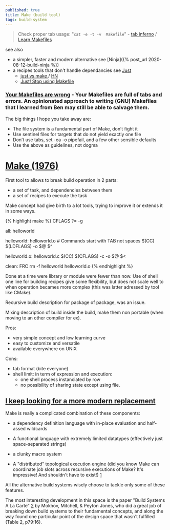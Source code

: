 ```yaml
---
published: true
title: Make (build tool)
tags: build-system
---
```

> Check proper tab usage: "`cat -e -t -v  Makefile`" - [ tab inferno](https://stackoverflow.com/questions/16931770/makefile4-missing-separator-stop/16945143#16945143) / [Learn Makefiles](https://makefiletutorial.com/)

see also
- a simpler, faster and modern alternative see [Ninja]({% post_url 2020-08-12-build-ninja %})  
- a recipes tools that don't handle dependancies see [Just](https://just.systems/man/en/)
	- [just vs make ](https://www.oliverdavies.uk/archive/2023/04/11/just-vs-make) / [HN](https://news.ycombinator.com/item?id=23195313)
	- [Just! Stop using Makefile](https://theorangeone.net/posts/just-stop-using-makefile/)

### [Your Makefiles are wrong](https://tech.davis-hansson.com/p/make/) - Your Makefiles are full of tabs and errors. An opinionated approach to writing (GNU) Makefiles that I learned from Ben may still be able to salvage them.

The big things I hope you take away are:
- The file system is a fundamental part of Make, don’t fight it
- Use sentinel files for targets that do not yield exactly one file
- Don’t use tabs, set -ea -o pipefail, and a few other sensible defaults
- Use the above as guidelines, not dogma


# [Make (1976)](https://en.wikipedia.org/wiki/Make_(software))

First tool to allows to break build operation in 2 parts:
- a set of task, and dependencies between them
- a set of recipes to execute the task

Make concept had give birth to a lot tools, trying to improve it or extends it in some ways.

{% highlight make %}
CFLAGS ?= -g

all: helloworld

helloworld: helloworld.o
	# Commands start with TAB not spaces
	$(CC) $(LDFLAGS) -o $@ $^

helloworld.o: helloworld.c
	$(CC) $(CFLAGS) -c -o $@ $<

clean: FRC
	rm -f helloworld helloworld.o
{% endhighlight %}

Done at a time were library or module were fewer than now.
Use of shell one line for building recipes give some flexibility, but does not scale well
to when operation becames more complex (this was latter adressed by tool like CMake).

Recursive build description for package of package, was an issue.

Mixing description of build inside the build, make them non portable (when moving to an other compiler for ex).

Pros:
- very simple concept and low learning curve
- easy to customize and versatile
- available everywhere on UNIX

Cons:
- tab format (bite everyone)
- shell limit: in term of expression and execution: 
	- one shell process instanciated by row
	- no possibility of sharing state except using file.
    
## [I keep looking for a more modern replacement](https://news.ycombinator.com/item?id=29718446)

Make is really a complicated combination of these components:

- a dependency definition language with in-place evaluation and half-assed wildcards

- A functional language with extremely limited datatypes (effectively just space-separated strings)

- a clunky macro system

- A "distributed" topological execution engine (did you know Make can coordinate job slots across recursive executions of Make? It's impressive! And shouldn't have to exist!) [1](https://www.gnu.org/software/make/manual/html_node/Job-Slots.html)

All the alternative build systems wisely choose to tackle only some of these features.

The most interesting development in this space is the paper "Build Systems A La Carte" [2](https://www.microsoft.com/en-us/research/uploads/prod/2018/03/build-systems.pdf) by Mokhov, Mitchell, & Peyton Jones, who did a great job of breaking down build systems to their fundamental concepts, and along the way found one particular point of the design space that wasn't fulfilled (Table 2, p79:16).
